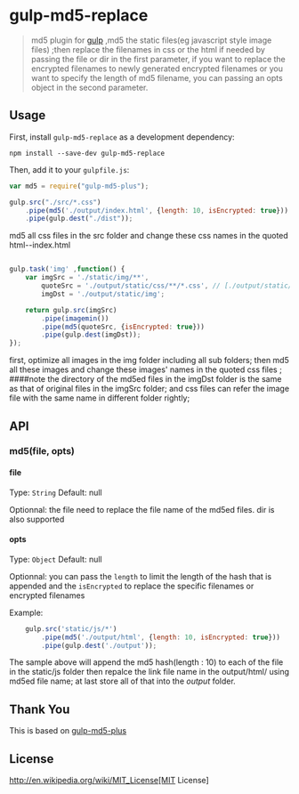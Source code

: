 # gulp-md5-replace

> md5 plugin for [gulp](https://github.com/wangfulin/gulp-md5-replace) ,md5 the static files(eg javascript style image files) ;then replace the filenames in css or the html if needed by passing the file or dir in the first parameter, if you want to replace the encrypted filenames to newly generated encrypted filenames or you want to specify the length of md5 filename, you can passing an opts object in the second parameter.

## Usage

First, install `gulp-md5-replace` as a development dependency:

```shell
npm install --save-dev gulp-md5-replace
```

Then, add it to your `gulpfile.js`:

```javascript
var md5 = require("gulp-md5-plus");

gulp.src("./src/*.css")
	.pipe(md5('./output/index.html', {length: 10, isEncrypted: true}))
	.pipe(gulp.dest("./dist"));
```

md5 all css files in the src folder and change these css names in the quoted html--index.html

```javascript

gulp.task('img' ,function() {
    var imgSrc = './static/img/**',
        quoteSrc = './output/static/css/**/*.css', // [./output/static/css/**/*.css',./output/static/js/**/*.js']
        imgDst = './output/static/img';

    return gulp.src(imgSrc)
        .pipe(imagemin())
        .pipe(md5(quoteSrc, {isEncrypted: true}))
        .pipe(gulp.dest(imgDst));
});

```

first, optimize all images in the img folder including all sub folders; then md5 all these images and change these images' names in the quoted css files ;
####note
the directory of the md5ed files in the imgDst folder is the same as that of original files in the imgSrc folder; and css files can refer the image file with the same name in different folder rightly;

## API

### md5(file, opts)

#### file
Type: `String`
Default: null

Optionnal: the file need to replace the file name of the md5ed files. dir is also supported

#### opts
Type: `Object`
Default: null

Optionnal: you can pass the `length` to limit the length of the hash that is appended and the `isEncrypted` to replace the specific filenames or encrypted filenames

Example:
```javascript
	gulp.src('static/js/*')
        .pipe(md5('./output/html', {length: 10, isEncrypted: true}))
        .pipe(gulp.dest('./output'));
```

The sample above will append the md5 hash(length : 10) to each of the file in the static/js folder then repalce the link file name in the output/html/ using md5ed file name; at last store all of that into the *output* folder.

## Thank You

This is based on [gulp-md5-plus](https://github.com/wpfpizicai/gulp-md5-plus)

## License

http://en.wikipedia.org/wiki/MIT_License[MIT License]




